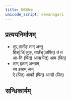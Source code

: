 ```yaml
---
title: विधिलिङ्
unicode_script: devanagari
---
```


<div class="js_include" url="../../angAni/dhAtuvivekaH/"  newLevelForH1="1" includeTitle="true"> </div>

<div class="js_include" url="../../angAni/vivaxA-kalanam/"  newLevelForH1="1" includeTitle="true"> </div>

## प्रत्ययनिर्माणम्
- तुप्,तातँङ् ताम् अन्तु  
हिङ्|धि|लुक्, तातँङ्(अपित्) तं त  
आ-नि (पित्) आम(पित्) आम (पित्)
- ताम् इताम् अन्ताम्‌  
स्व इथाम्‌ ध्वम्‌  
ऐ (पित्) आवहै (पित्) आमहै (पित्)

<div class="js_include" url="../../angAni/sArvadhAtuka-saMjJNA/"  newLevelForH1="1" includeTitle="true"> </div>

<div class="js_include" url="../../angAni/sArvadhAtuka-kAryANi/"  newLevelForH1="1" includeTitle="true"> </div>

## सन्धिकार्यम्

